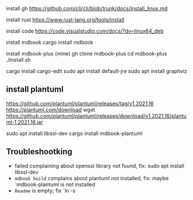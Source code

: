 install gh
https://github.com/cli/cli/blob/trunk/docs/install_linux.md

install rust
https://www.rust-lang.org/tools/install

install code
https://code.visualstudio.com/docs/?dv=linux64_deb

install mdbook
cargo install mdbook

install mdbook-plus  (mine)
gh clone mdbook-plus
cd mdbook-plus
./install.sh


cargo install cargo-edit
sudo apt install default-jre
sudo apt install graphviz

## install plantuml
https://github.com/plantuml/plantuml/releases/tag/v1.2021.16
https://plantuml.com/download
wget  https://github.com/plantuml/plantuml/releases/download/v1.2021.16/plantuml-1.2021.16.jar

sudo apt install libssl-dev
cargo install mdbook-plantuml

## Troubleshootking

- failed complaining about openssl library not found, fix: sudo apt install libssl-dev
- `mdbook build` complains about plantuml not installed, fix: maybe `mdbook-plantuml is not installed
- `Readme` is empty; fix `ln -s 

